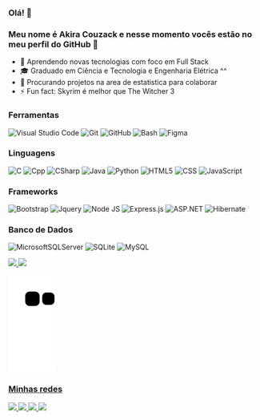 ### Olá! 👋
### Meu nome é Akira Couzack e nesse momento vocês estão no meu perfil do GitHub :smiling_face_with_three_hearts:

- 🌱 Aprendendo novas tecnologias com foco em Full Stack 
- 🎓 Graduado em Ciência e Tecnologia e Engenharia Elétrica ^^
- 👯 Procurando projetos na area de estatistica para colaborar
- ⚡ Fun fact: Skyrim é melhor que The Witcher 3


### Ferramentas
![Visual Studio Code](https://img.shields.io/badge/-VS%20Code-333333?style=flat&logo=visual-studio-code&logoColor=007ACC&labelColor=333333)
![Git](https://img.shields.io/badge/-Git-333333?style=flat&logo=git&labelColor=333333)
![GitHub](https://img.shields.io/badge/-GitHub-333333?style=flat&logo=github&labelColor=333333)
![Bash](https://img.shields.io/badge/-Bash-333333?style=flat&logo=gnubash&labelColor=333333)
![Figma](https://img.shields.io/badge/-Figma-333333?style=flat&logo=figma&labelColor=333333)
                
### Linguagens

![C](https://img.shields.io/badge/C-333333?style=flat&logo=c&logoColor=004af7&labelColor=333333)
![Cpp](https://img.shields.io/badge/C%2B%2B-333333?style=flat&logo=c%2B%2B&logoColor=004af7&labelColor=333333)
![CSharp](https://img.shields.io/badge/C%23-333333?style=flat&logo=c-sharp&logoColor=048522&labelColor=333333)
![Java](https://img.shields.io/badge/Java-333333?style=flat&logo=java&logoColor=048522&labelColor=333333)
![Python](https://img.shields.io/badge/-Python-333333?style=flat&logo=Python&logoColor=4287f5&labelColor=333333)
![HTML5](https://img.shields.io/badge/-HTML5-333333?style=flat&logo=HTML5&labelColor=333333)
![CSS](https://img.shields.io/badge/-CSS-333333?style=flat&logo=CSS3&logoColor=1572B6&labelColor=333333)
![JavaScript](https://img.shields.io/badge/-JavaScript-333333?style=flat&logo=javascript&labelColor=333333)
 
 ### Frameworks
 
![Bootstrap](https://img.shields.io/badge/Bootstrap-333333?style=flat&logo=bootstrap&logoColor=white)
![Jquery](https://img.shields.io/badge/jQuery-333333?style=flat&logo=jquery&logoColor=white)
![Node JS](https://img.shields.io/badge/Node.js-333333?style=flat&logo=node.js&logoColor=white)
![Express.js](https://img.shields.io/badge/express.js-333333.svg?style=flat&logo=express&logoColor=%2361DAFB)
![ASP.NET](https://img.shields.io/badge/ASP.NET-333333?style=flat&logo=.net&logoColor=white)
![Hibernate](https://img.shields.io/badge/Hibernate-333333?style=flat&logo=Hibernate&logoColor=white)


 ### Banco de Dados
 
![MicrosoftSQLServer](https://img.shields.io/badge/Microsoft%20SQL%20Sever-333333?style=flat&logo=microsoft%20sql%20server&logoColor=white)
![SQLite](https://img.shields.io/badge/SQLite-333333?style=flat&logo=sqlite&logoColor=42578a&labelColor=333333)
![MySQL](https://img.shields.io/badge/MySQL-333333?style=flat&logo=mysql&logoColor=white&labelColor=333333)
 
<div>
<a href="https://github.com/seu-usuário-aqui">
<img height="180em" src="https://github-readme-stats.vercel.app/api/top-langs/?username=akirack&layout=compact&langs_count=7&theme=dracula"/>
<img height="180em" src="https://github-readme-stats.vercel.app/api?username=akirack&show_icons=true&theme=dracula&include_all_commits=true&count_private=true"/>
</div>
          
![Snake animation](https://github.com/akirack/akirack/blob/output/github-contribution-grid-snake.svg)
     
### Minhas redes
        
<a href="https://www.linkedin.com/in/akira-couzack/" alt="linkedin" target="_blank">
          <img src="https://img.shields.io/badge/LinkedIn-%230077B5.svg?&style=flat-square&logo=linkedin&logoColor=white">
</a>

<a href="mailto:couzack1@gmail.com" alt="gmail" target="_blank">
          <img src="https://img.shields.io/badge/-Gmail-FF0000?style=flat-square&labelColor=FF0000&logo=gmail&logoColor=white&link=mailto:couzack1@gmail.com"/>
</a>
          
<a href="https://www.facebook.com/couzack/" target="_blank">
          <img src="https://img.shields.io/badge/Facebook-1877F2?style=for-the-badge&logo=facebook&logoColor=white" target="_blank" />
</a>
          
<a href="https://www.instagram.com/akirafreitas/" target="_blank">
          <img src="https://img.shields.io/badge/Instagram-E4405F?style=for-the-badge&logo=instagram&logoColor=white" target="_blank">
</a> 
          
